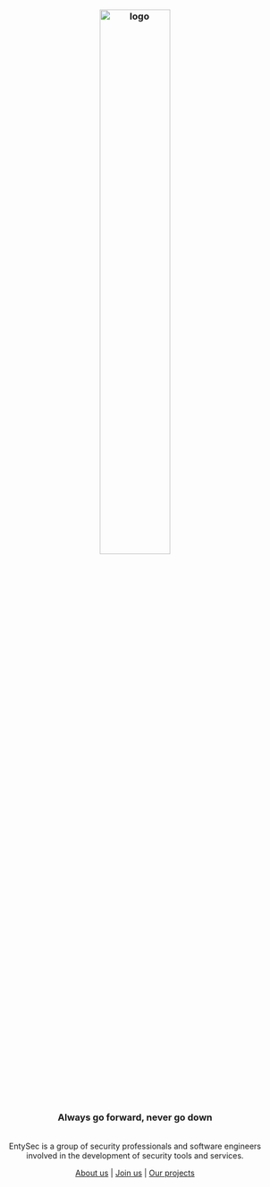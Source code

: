 <h3 align="center"><img src="https://entysec.netlify.app/img/banner.png" alt="logo" width="50%"></h3>

<h3 align="center"><strong>Always go forward, never go down</strong></h4>

<p align="center">
    <br>EntySec is a group of security professionals and software engineers
    <br>involved in the development of security tools and services.
    <br>
    <p align="center"><a href="https://entysec.com">About us</a> | <a href="https://t.me/+YtZ6Xo1IWZhkN2M6">Join us</a> | <a href="https://github.com/orgs/EntySec/repositories">Our projects</a><p>
</p>
